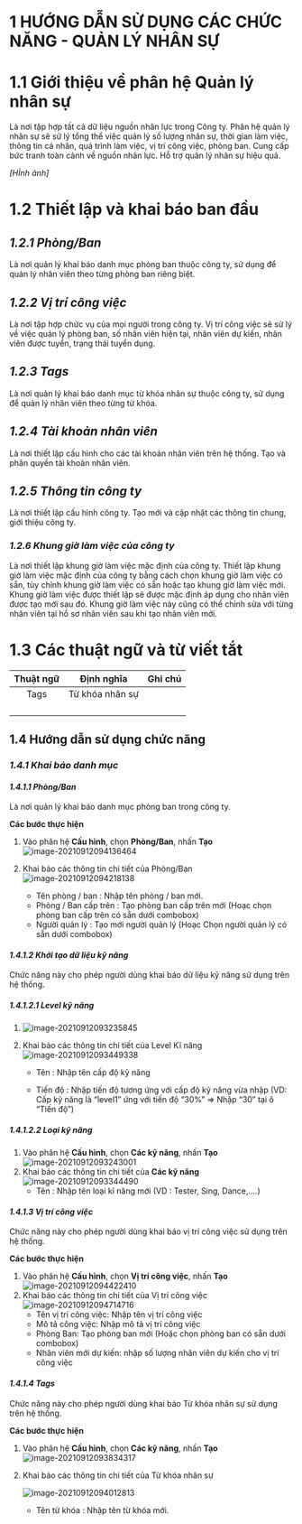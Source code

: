 

# 1      HƯỚNG DẪN SỬ DỤNG CÁC CHỨC NĂNG - QUẢN LÝ NHÂN SỰ

# 1.1     Giới thiệu về phân hệ Quản lý nhân sự

Là nơi tập hợp tất cả dữ liệu nguồn nhân lực trong Công ty. Phân hệ quản lý nhân sự sẽ sử lý tổng thể việc quản lý số lượng nhân sự, thời gian làm việc, thông tin cá nhân, quá trình làm việc, vị trí công việc, phòng ban. Cung cấp bức tranh toàn cảnh về nguồn nhân lực. Hỗ trợ quản lý nhân sự hiệu quả.

*[HÌnh ảnh]*

# 1.2     Thiết lập và khai báo ban đầu

### 

## ***1.2.1 Phòng/Ban***

Là nơi quản lý khai báo danh mục phòng ban thuộc công ty, sử dụng để quản lý nhân viên theo từng phòng ban riêng biệt.

## ***1.2.2 Vị trí công việc*** 

Là nơi tập hợp chức vụ của mọi người trong công ty. Vị trí công việc sẽ sử lý về việc quản lý phòng ban, số nhân viên hiện tại, nhân viên dự kiến, nhân viên được tuyển, trạng thái tuyển dụng.

## ***1.2.3 Tags***

Là nơi quản lý khai báo danh mục từ khóa nhân sự thuộc công ty, sử dụng để quản lý nhân viên theo từng từ khóa.

## ***1.2.4 Tài khoản nhân viên*** 

Là nơi thiết lập cấu hình cho các tài khoản nhân viên trên hệ thống. Tạo và phân quyền tài khoản nhân viên.

## ***1.2.5 Thông tin công ty***

Là nơi thiết lập cấu hình công ty. Tạo mới và cập nhật các thông tin chung, giới thiệu công ty.

### ***1.2.6 Khung giờ làm việc của công ty***

Là nơi thiết lập khung giờ làm việc mặc định của công ty. Thiết lập khung giờ làm việc mặc định của công ty bằng cách chọn khung giờ làm việc có sẵn, tùy chỉnh khung giờ làm việc có sẵn hoặc tạo khung giờ làm việc mới. Khung giờ làm việc được thiết lập sẽ được mặc định áp dụng cho nhân viên được tạo mới sau đó. Khung giờ làm việc này cũng có thể chỉnh sửa với từng nhân viên tại hồ sơ nhân viên sau khi tạo nhân viên mới.

# 1.3     Các thuật ngữ và từ viết tắt

| **Thuật ngữ** | **Định nghĩa**  | **Ghi chú** |
| :-----------: | :-------------: | :---------: |
|     Tags      | Từ khóa nhân sự |             |
|               |                 |             |
|               |                 |             |
|               |                 |             |
|               |                 |             |

## 1.4     Hướng dẫn sử dụng chức năng

### *1.4.1    Khai báo danh mục*

#### *1.4.1.1    Phòng/Ban*

Là nơi quản lý khai báo danh mục phòng ban trong công ty.

**Các bước thực hiện**

1. Vào phân hệ **Cấu hình**, chọn **Phòng/Ban**, nhấn **Tạo**![image-20210912094136464](C:\Users\admin\AppData\Roaming\Typora\typora-user-images\image-20210912094136464.png)

2. Khai báo các thông tin chi tiết của Phòng/Ban![image-20210912094218138](C:\Users\admin\AppData\Roaming\Typora\typora-user-images\image-20210912094218138.png)

   + Tên phòng / ban : Nhập tên phòng / ban mới.
   + Phòng / Ban cấp trên : Tạo phòng ban cấp trên mới (Hoạc chọn phòng ban cấp trên có sẵn dưới combobox)
   + Người quản lý : Tạo mới người quản lý (Hoạc Chọn người quản lý có sẵn dưới combobox)

   

#### ***1.4.1.2	Khởi tạo dữ liệu kỹ năng***

Chức năng này cho phép người dùng khai báo dữ liệu kỹ năng sử dụng trên hệ thống.

##### 1.4.1.2.1	Level kỹ năng

1. ![image-20210912093235845](C:\Users\admin\AppData\Roaming\Typora\typora-user-images\image-20210912093235845.png)

2. Khai báo các thông tin chi tiết của Level Kĩ năng![image-20210912093449338](C:\Users\admin\AppData\Roaming\Typora\typora-user-images\image-20210912093449338.png)

   + Tên : Nhập tên cấp độ kỹ năng 

   + Tiến độ : Nhập tiến độ tương ứng với cấp độ kỹ năng vừa nhập (VD: Cấp kỹ năng là “level1” ứng với tiến độ “30%” => Nhập “30” tại ô “Tiến độ”)

     

##### 1.4.1.2.2	Loại kỹ năng

1. Vào phân hệ **Cấu hình**, chọn **Các kỹ năng**, nhấn **Tạo**![image-20210912093243001](C:\Users\admin\AppData\Roaming\Typora\typora-user-images\image-20210912093243001.png)
2. Khai báo các thông tin chi tiết của **Các kỹ năng**![image-20210912093344490](C:\Users\admin\AppData\Roaming\Typora\typora-user-images\image-20210912093344490.png)
   + Tên : Nhập tên loại kĩ năng mới (VD : Tester, Sing, Dance,....)

#### ***1.4.1.3   Vị trí công việc***

Chức năng này cho phép người dùng khai báo vị trí công việc sử dụng trên hệ thống.

**Các bước thực hiện**

1. Vào phân hệ **Cấu hình**, chọn **Vị trí công việc**, nhấn **Tạo**![image-20210912094422410](C:\Users\admin\AppData\Roaming\Typora\typora-user-images\image-20210912094422410.png)
2. Khai báo các thông tin chi tiết của Vị trí công việc![image-20210912094714716](C:\Users\admin\AppData\Roaming\Typora\typora-user-images\image-20210912094714716.png)
   - Tên vị trí công việc: Nhập tên vị trí công việc 
   - Mô tả công việc: Nhập mô tả vị trí công việc
   - Phòng Ban: Tạo phòng ban mới (Hoặc chọn phòng ban có sẵn dưới combobox)
   - Nhân viên mới dự kiến: nhập số lượng nhân viên dự kiến cho vị trí công việc

#### *1.4.1.4    Tags*

Chức năng này cho phép người dùng khai báo Từ khóa nhân sự sử dụng trên hệ thống.

**Các bước thực hiện**

1. Vào phân hệ **Cấu hình**, chọn **Các kỹ năng**, nhấn **Tạo**![image-20210912093834317](C:\Users\admin\AppData\Roaming\Typora\typora-user-images\image-20210912093834317.png)

2. Khai báo các thông tin chi tiết của Từ khóa nhân sự

   ![image-20210912094012813](C:\Users\admin\AppData\Roaming\Typora\typora-user-images\image-20210912094012813.png)

   - Tên từ khóa : Nhập tên từ khóa mới.



 

